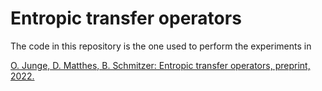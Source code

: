 # Entropic transfer operators

The code in this repository is the one used to perform the experiments in

[O. Junge, D. Matthes, B. Schmitzer: Entropic transfer operators, preprint, 2022.](https://arxiv.org/abs/?)
